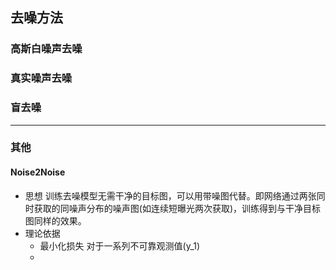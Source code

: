 ## 去噪方法
### 高斯白噪声去噪

### 真实噪声去噪

### 盲去噪

------------------
### 其他
#### Noise2Noise
- 思想
  训练去噪模型无需干净的目标图，可以用带噪图代替。即网络通过两张同时获取的同噪声分布的噪声图(如连续短曝光两次获取)，训练得到与干净目标图同样的效果。
- 理论依据
	- 最小化损失
	  对于一系列不可靠观测值(y_1)
	- 

<!--stackedit_data:
eyJoaXN0b3J5IjpbLTE5MDA0OTE5MTgsLTEwMjE3OTQ5MjEsLT
EzMjA3ODg0NTAsNzMwOTk4MTE2XX0=
-->